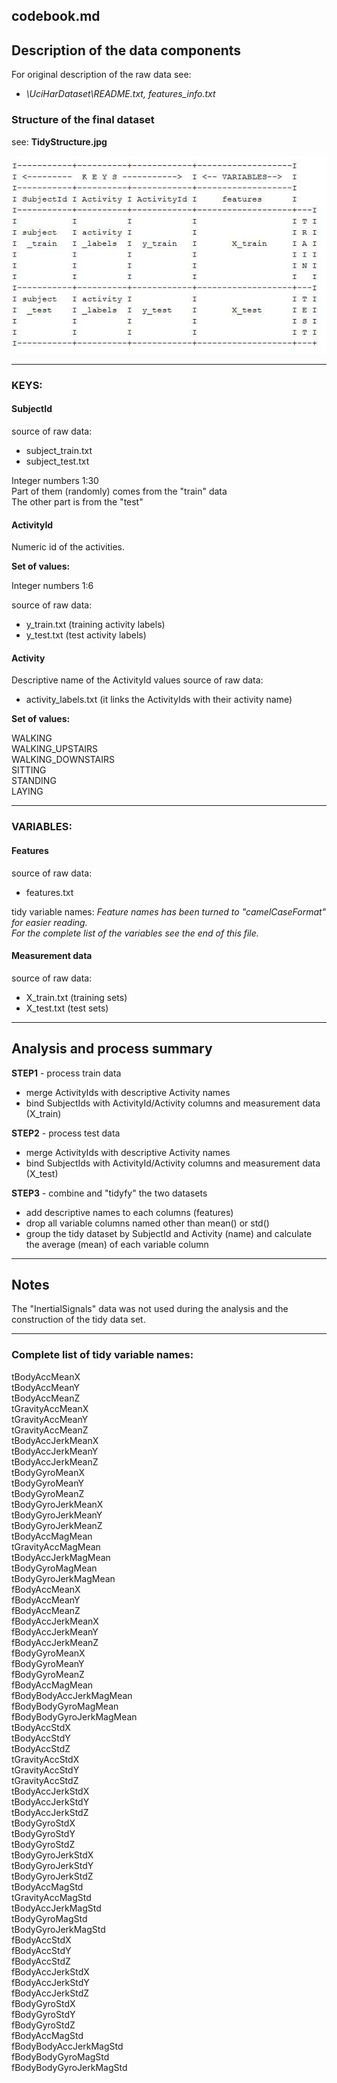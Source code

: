 ## codebook.md

## Description of the data components

For original description of the raw data see:

* _\UciHarDataset\README.txt, features_info.txt_

### Structure of the final dataset

see: **TidyStructure.jpg** 

![Tidy dataset](TidyStructure.jpg)


---------------
### KEYS:
#### SubjectId

 source of raw data:   

* subject_train.txt  
* subject_test.txt  

Integer numbers 1:30  
Part of them (randomly) comes from the "train" data  
The other part is from the "test"

#### ActivityId

Numeric id of the activities.

**Set of values:**

Integer numbers 1:6

source of raw data: 

* y_train.txt (training activity labels)
* y_test.txt (test activity labels)


#### Activity
	
Descriptive name of the ActivityId values
source of raw data: 

* activity_labels.txt  (it links the ActivityIds with their activity name)

**Set of values:**

WALKING  
WALKING_UPSTAIRS  
WALKING_DOWNSTAIRS  
SITTING  
STANDING  
LAYING

---------------

### VARIABLES:

#### Features
source of raw data: 

* features.txt

tidy variable names: _Feature names has been turned to "camelCaseFormat" for easier reading.  
For the complete list of the variables see the end of this file._
			
#### Measurement data
source of raw data: 

* X_train.txt (training sets)
* X_test.txt (test sets)
		
--------------------------
## Analysis and process summary

**STEP1** - process train data

* merge ActivityIds with descriptive Activity names
* bind SubjectIds with ActivityId/Activity columns and measurement data (X_train)

**STEP2** - process test data

* merge ActivityIds with descriptive Activity names  
* bind SubjectIds with ActivityId/Activity columns and measurement data (X_test)
		
**STEP3** - combine and "tidyfy" the two datasets

* add descriptive names to each columns (features)
* drop all variable columns named other than mean() or std()
* group the tidy dataset by SubjectId and Activity (name) and calculate the average (mean) of each variable column

-------------------	
## Notes

The "InertialSignals" data was not used during the analysis and the construction of the tidy data set.


-------------------------------------------
### Complete list of tidy variable names:

tBodyAccMeanX  
tBodyAccMeanY  
tBodyAccMeanZ  
tGravityAccMeanX  
tGravityAccMeanY  
tGravityAccMeanZ  
tBodyAccJerkMeanX  
tBodyAccJerkMeanY  
tBodyAccJerkMeanZ  
tBodyGyroMeanX  
tBodyGyroMeanY  
tBodyGyroMeanZ  
tBodyGyroJerkMeanX  
tBodyGyroJerkMeanY  
tBodyGyroJerkMeanZ  
tBodyAccMagMean  
tGravityAccMagMean  
tBodyAccJerkMagMean  
tBodyGyroMagMean  
tBodyGyroJerkMagMean  
fBodyAccMeanX  
fBodyAccMeanY  
fBodyAccMeanZ  
fBodyAccJerkMeanX  
fBodyAccJerkMeanY  
fBodyAccJerkMeanZ  
fBodyGyroMeanX  
fBodyGyroMeanY  
fBodyGyroMeanZ  
fBodyAccMagMean  
fBodyBodyAccJerkMagMean  
fBodyBodyGyroMagMean  
fBodyBodyGyroJerkMagMean  
tBodyAccStdX  
tBodyAccStdY  
tBodyAccStdZ  
tGravityAccStdX  
tGravityAccStdY  
tGravityAccStdZ  
tBodyAccJerkStdX  
tBodyAccJerkStdY  
tBodyAccJerkStdZ  
tBodyGyroStdX  
tBodyGyroStdY  
tBodyGyroStdZ  
tBodyGyroJerkStdX  
tBodyGyroJerkStdY  
tBodyGyroJerkStdZ  
tBodyAccMagStd  
tGravityAccMagStd  
tBodyAccJerkMagStd  
tBodyGyroMagStd  
tBodyGyroJerkMagStd  
fBodyAccStdX  
fBodyAccStdY  
fBodyAccStdZ  
fBodyAccJerkStdX  
fBodyAccJerkStdY  
fBodyAccJerkStdZ  
fBodyGyroStdX  
fBodyGyroStdY  
fBodyGyroStdZ  
fBodyAccMagStd  
fBodyBodyAccJerkMagStd  
fBodyBodyGyroMagStd  
fBodyBodyGyroJerkMagStd  



